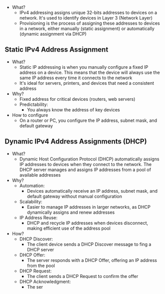 - What?
	- IPv4 addressing assigns unique 32-bits addresses to devices on a network. It's used to identify devices in Layer 3 (Network Layer)
	- Provisioning is the process of assigning these addresses to devices in a network, either manually (static assignment) or automatically (dynamic assignment via DHCP)

## Static IPv4 Address Assignment
- What?
	- Static IP addressing is when you manually configure a fixed IP address on a device. This means that the device will always use the same IP address every time it connects to the network
	- It's ideal for servers, printers, and devices that need a consistent address
- Why?
	- Fixed address for critical devices (routers, web servers)
	- Predictability:
		- You always know the address of key devices
- How to configure
	- On a router or PC, you configure the IP address, subnet mask, and default gateway

## Dynamic IPv4 Address Assignments (DHCP)
- What?
	- Dynamic Host Configuration Protocol (DHCP) automatically assigns IP addresses to devices when they connect to the network. The DHCP server manages and assigns IP addresses from a pool of available addresses
- Why?
	- Automation:
		- Devices automatically receive an IP address, subnet mask, and default gateway without manual configuration
	- Scalability:
		- Easier to manage IP addresses in larger networks, as DHCP dynamically assigns and renew addresses
	- IP Address Reuse:
		- DHCP and recycle IP addresses when devices disconnect, making efficient use of the address pool
- How?
	- DHCP Discover:
		- The client device sends a DHCP Discover message to fing a DHCP server
	- DHCP Offer:
		- The server responds with a DHCP Offer, offering an IP address from the pool
	- DHCP Request:
		- The client sends a DHCP Request to confirm the offer
	- DHCP Acknowledgment:
		- The ser